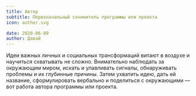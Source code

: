 ```yaml
---
title: Автор
subtitle: Первоначальный сочинитель программы или проекта
icon: author.svg

date: 2020-06-09
author: Давай
---
```


Идеи важных личных и социальных трансформаций витают в воздухе и научиться схватывать не сложно. Внимательно наблюдать за окружающим миром, искать и улавливать сигналы, обнаруживать проблемы и их глубинные причины. Затем ухватить идею, дать ей название, сформулировать вербально и поделиться с окружающими — вот работа автора программы или проекта.
